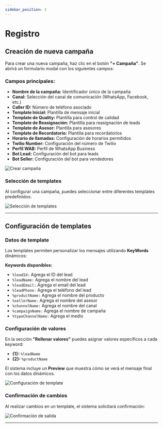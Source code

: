 ```yaml
---
sidebar_position: 3
---
```


# Registro

## Creación de nueva campaña

Para crear una nueva campaña, haz clic en el botón **"+ Campaña"**. Se abrirá un formulario modal con los siguientes campos:

### Campos principales:
- **Nombre de la campaña:** Identificador único de la campaña
- **Canal:** Selección del canal de comunicación (WhatsApp, Facebook, etc.)
- **Caller ID:** Número de teléfono asociado
- **Template Inicial:** Plantilla de mensaje inicial
- **Template de Quality:** Plantilla para control de calidad
- **Template de Reasignación:** Plantilla para reasignación de leads
- **Template de Asesor:** Plantilla para asesores
- **Template de Recordatorio:** Plantilla para recordatorios
- **Horario de llamadas:** Configuración de horarios permitidos
- **Twilio Number:** Configuración del número de Twilio
- **Perfil WAB:** Perfil de WhatsApp Business
- **Bot Lead:** Configuración del bot para leads
- **Bot Seller:** Configuración del bot para vendedores

![Crear campaña](https://xperience-docs-prod.s3.us-east-2.amazonaws.com/Manuales_devs/documentation/campaigns/campaigns-form.png)

### Selección de templates

Al configurar una campaña, puedes seleccionar entre diferentes templates predefinidos:

![Selección de templates](https://xperience-docs-prod.s3.us-east-2.amazonaws.com/Manuales_devs/documentation/campaigns/campaigns-form-templates.png)

---

## Configuración de templates

### Datos de template

Los templates permiten personalizar los mensajes utilizando **KeyWords** dinámicos:

**Keywords disponibles:**
- `%leadId:` Agrega el ID del lead
- `%leadName:` Agrega el nombre del lead
- `%leadEmail:` Agrega el email del lead
- `%leadPhone:` Agrega el teléfono del lead
- `%productName:` Agrega el nombre del producto
- `%sellerName:` Agrega el nombre del asesor
- `%channelName:` Agrega el nombre del canal
- `%campaignName:` Agrega el nombre de campaña
- `%typeChannelName:` Agrega el medio

### Configuración de valores

En la sección **"Rellenar valores"** puedes asignar valores específicos a cada keyword:
- **{1}:** `%leadName`
- **{2}:** `%productName`

El sistema incluye un **Preview** que muestra cómo se verá el mensaje final con los datos dinámicos.

![Configuración de template](https://xperience-docs-prod.s3.us-east-2.amazonaws.com/Manuales_devs/documentation/campaigns/campaigns-form-templates-edit.png)

### Confirmación de cambios

Al realizar cambios en un template, el sistema solicitará confirmación:

![Confirmación de salida](https://xperience-docs-prod.s3.us-east-2.amazonaws.com/Manuales_devs/documentation/campaigns/campaigns-form-templates-warning.png)

---